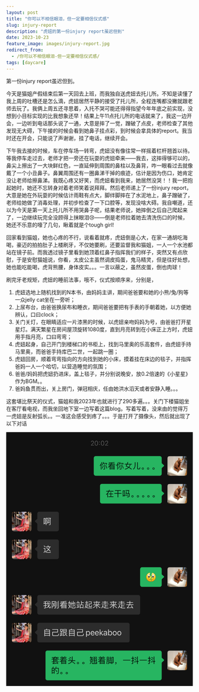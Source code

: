 ```yaml
---
layout: post
title: "你可以不相信眼泪，但一定要相信仪式感"
slug: injury-report
description: "虎妞的第一份injury report虽迟但到"
date: 2023-10-23
feature_image: images/injury-report.jpg
redirect_from:
  - /你可以不相信眼泪-但一定要相信仪式感/
tags: [daycare]
---
```


第一份injury report虽迟但到。

今天是猫姐产假结束后第一天回去上班，而我独自送虎妞去托儿所。不知是读懂了我上周的吐槽还是怎么滴，虎妞居然平静的接受了托儿所，全程连嘴都没撇就跟老师去玩了。我俩上周五还寻思着，入托不哭可能还得得指望今年年底之前实现，没想到小目标实现的比我想象还早！结果上午11点托儿所的电话就来了，我这一边开会，一边听到电话那头说了一通，大意是摔了一觉，蹭破了点皮，老师检查了其他发现无大碍，下午接的时候会看到她鼻子挂点彩，到时候会拿具体的report。我当时还在开会，只能说了声谢谢，挂了电话，继续开会。

下午我去接的时候，车在停车场一转弯，虎妞没有像往常一样摇着栏杆翘首以待。等我停车走过去，老师才把一旁还在玩耍的虎妞牵来——我去，这摔得够可以的，鼻尖上擦出了一大块鲜红色，一直延伸到周围的鼻柱以及鼻背，咋一眼看过去就像戴了一个小丑鼻子。鼻翼周围还有一圈鼻涕干掉的痕迹，估计是因为伤口，她肯定没让老师给擦鼻涕。我既心疼又好笑，而虎妞看到我来，她居然没哭！！我一把抱起她时，她还不忘转身对着老师笑着说拜拜。然后老师递上了一份injury report，大意是她在外玩耍的时候估计雨鞋有点大，脚绊脚摔在了水泥地上，鼻子蹭破了，老师给她做了消毒处理，并初步检查了一下口腔等，发现没啥大碍。我自嘲道，还以为今天是第一天上托儿所不用哭鼻子呢，结果老师说，她摔倒之后自己爬起来了，一边继续玩完全没顾得上抹眼泪😢——倒是老师拉着她去清洗伤口的时候，她还不乐意的嚎了几句，瞅着就是个tough girl!

回家看到猫姐，她也心疼的不行，说看着就疼，虎妞倒是心大，在家一通胡吃海喝，豪迈的拍拍肚子上楼刷牙，不仅她要刷，还要监督我和猫姐，一人一个水池都站在镜子前。而我透过镜子里看到她顶着红鼻子指挥我们的样子，突然又有点欣慰，于是安慰猫姐说，你看，太皮公主虽然调皮捣蛋，鬼马精灵，但是往好处想，她也能吃能喝，虎背熊腰，身体皮实。。。一言以蔽之，虽然皮蛋，倒也肉球！

刷完牙老规矩，虎妞的睡前法事，哦不，仪式按顺序来，分别是，

1. 虎妞选地上随机找到的N本书，由妈妈主讲，期间爸爸要和她的小熊/兔/狗等一众jelly cat坐在一旁听；
2. 上尿布台，由爸爸换尿布和睡衣，期间爸爸要把有手表的手朝着她，以方便她辨认，口曰clock；
3. 关门关灯，在眼睛适应一片漆黑的时候，以虎妞亲吻妈妈为号，由爸爸打开星星灯。满天繁星在房间屋顶旋转1080度，直到月亮转到在小床正上方时，虎妞用手指月亮，口曰弯弯；
4. 虎妞起身，自己开门到楼梯口的书柜上，找到马里奥的乐高套件，由虎妞手持马里奥，而爸爸手持库巴二世，一起跳一圈；
5. 虎妞回房，顺着弯弯指向的方向找到她的小床，摸着挂在床边的毯子，并指挥爸妈一人一个哈切，以营造睡觉的氛围；
6. 爸爸/妈妈把虎妞扔进床，盖上毯子，并分别说晚安，放0.2倍速的《小星星》作为BGM。。
7. 爸妈鱼贯而出，关上房门，弹冠相庆，任由她洪水滔天或者安静入睡。。。
 
这套堪比祭天的仪式，猫姐和我2023年也就进行了290多遍。。。关门下楼猫姐坐在客厅看电视，而我坐回地下室一边写着这篇blog。写着写着，没来由的觉得万一虎妞是反射弧长。。一准这会感受到疼了。。。于是打开了摄像头，然后就出现了以下对话

![Wechat History](/images/2023-10-23-wechat.jpg)